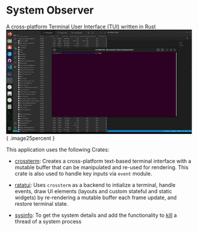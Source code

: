 # System Observer
A cross-platform Terminal User Interface (TUI) written in Rust
![](/docs/sys-obs-demo-gif.gif){ .image25percent }

This application uses the following Crates:
- [crossterm](https://docs.rs/crossterm/latest/crossterm/): Creates a cross-platform text-based terminal interface with a mutable buffer that can be manipulated and re-used for rendering. This crate is also used to handle key inputs via `event` module.

- [ratatui](https://docs.rs/ratatui/latest/ratatui/): Uses `crossterm` as a backend to intialize a terminal, handle events, draw UI elements (layouts and custom stateful and static widgets) by re-rendering a mutable buffer each frame update, and restore terminal state.

- [sysinfo](https://docs.rs/sysinfo/latest/sysinfo/index.html): To get the system details and add the functionality to [kill](https://docs.rs/sysinfo/latest/sysinfo/struct.Process.html#method.kill) a thread of a system process
